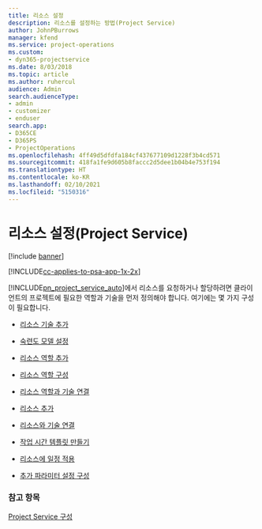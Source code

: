 ```yaml
---
title: 리소스 설정
description: 리소스를 설정하는 방법(Project Service)
author: JohnPBurrows
manager: kfend
ms.service: project-operations
ms.custom:
- dyn365-projectservice
ms.date: 8/03/2018
ms.topic: article
ms.author: ruhercul
audience: Admin
search.audienceType:
- admin
- customizer
- enduser
search.app:
- D365CE
- D365PS
- ProjectOperations
ms.openlocfilehash: 4ff49d5dfdfa184cf437677109d1228f3b4cd571
ms.sourcegitcommit: 418fa1fe9d605b8faccc2d5dee1b04b4e753f194
ms.translationtype: HT
ms.contentlocale: ko-KR
ms.lasthandoff: 02/10/2021
ms.locfileid: "5150316"
---
```

# <a name="set-up-resources-project-service"></a>리소스 설정(Project Service)

[!include [banner](../includes/psa-now-project-operations.md)]

[!INCLUDE[cc-applies-to-psa-app-1x-2x](../includes/cc-applies-to-psa-app-1x-2x.md)]

[!INCLUDE[pn_project_service_auto](../includes/pn-project-service-auto.md)]에서 리소스를 요청하거나 할당하려면 클라이언트의 프로젝트에 필요한 역할과 기술을 먼저 정의해야 합니다. 여기에는 몇 가지 구성이 필요합니다.  
  
-   [리소스 기술 추가](../psa/add-resource-skills.md)  
  
-   [숙련도 모델 설정](../psa/set-up-proficiency-models.md)  
  
-   [리소스 역할 추가](../psa/add-resource-roles.md)  
  
-   [리소스 역할 구성](../psa/configure-resource-roles.md)  
  
-   [리소스 역할과 기술 연결](../psa/associate-skills-with-resource-roles.md)  
  
-   [리소스 추가](../psa/add-resources.md)  
  
-   [리소스와 기술 연결](../psa/associate-skills-with-resources.md)  
  
-   [작업 시간 템플릿 만들기](../psa/create-work-hours-template.md)  
  
-   [리소스에 일정 적용](../psa/apply-calendar-resource.md)  
  
-   [추가 파라미터 설정 구성](../psa/configure-additional-parameters-settings.md)  
  
### <a name="see-also"></a>참고 항목  
 [Project Service 구성](../psa/configure.md)
